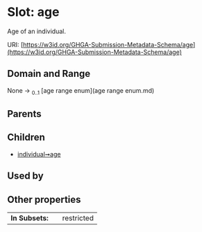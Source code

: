 
# Slot: age


Age of an individual.

URI: [https://w3id.org/GHGA-Submission-Metadata-Schema/age](https://w3id.org/GHGA-Submission-Metadata-Schema/age)


## Domain and Range

None &#8594;  <sub>0..1</sub> [age range enum](age range enum.md)

## Parents


## Children

 *  [individual➞age](individual_age.md)

## Used by


## Other properties

|  |  |  |
| --- | --- | --- |
| **In Subsets:** | | restricted |

